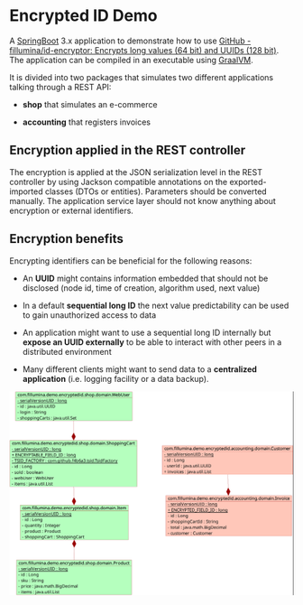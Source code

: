 # Encrypted ID Demo

A [SpringBoot](https://spring.io/) 3.x application to demonstrate how to use [GitHub - fillumina/id-encryptor: Encrypts long values (64 bit) and UUIDs (128 bit)](https://github.com/fillumina/id-encryptor/). The application can be compiled in an executable using [GraalVM](https://www.graalvm.org/).

It is divided into two packages that simulates two different applications talking through a REST API:

- **shop** that simulates an e-commerce

- **accounting** that registers invoices

## Encryption applied in the REST controller

The encryption is applied at the JSON serialization level in the REST controller by using Jackson compatible annotations on the exported-imported classes (DTOs or entities). Parameters should be converted manually. The application service layer should not know anything about encryption or external identifiers.

## Encryption benefits

Encrypting identifiers can be beneficial for the following reasons:

- An **UUID** might contains information embedded that should not be disclosed (node id, time of creation, algorithm used, next value)

- In a default **sequential long ID** the next value predictability can be used to gain unauthorized access to data

- An application might want to use a sequential long ID internally but **expose an UUID externally** to be able to interact with other peers in a distributed environment

- Many different clients might want to send data to a **centralized application** (i.e. logging facility or a data backup).



![](./class%20diagram.png)
